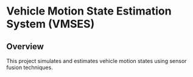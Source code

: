 # Vehicle Motion State Estimation System (VMSES)

## Overview
This project simulates and estimates vehicle motion states using sensor fusion techniques.